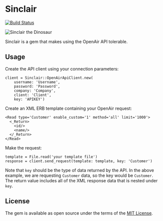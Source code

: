 # Sinclair

[![Build Status](https://travis-ci.org/pivotal/sinclair.svg)](https://travis-ci.org/pivotal/sinclair)

![Sinclair the Dinosaur](https://upload.wikimedia.org/wikipedia/en/a/a7/Sinclair_Oil_logo.svg)

Sinclair is a gem that makes using the OpenAir API tolerable.

## Usage

Create the API client using your connection parameters:

```
client = Sinclair::OpenAirApiClient.new(
	username: 'Username',
	password: 'Password',
	company: 'Company',
	client: 'Client',
	key: 'APIKEY')
```

Create an XML ERB template containing your OpenAir request:

```
<Read type='Customer' enable_custom='1' method='all' limit='1000'>
  <_Return>
    <id/>
    <name/>
  </_Return>
</Read>

```

Make the request:

```
template = File.read('your template file')
response = client.send_request(template: template, key: 'Customer')
```

Note that `key` should be the type of data returned by the API. In the above example, we are requesting `Customer` data, so the key would be `Customer`. The return value includes all of the XML response data that is nested under `key`.

## License

The gem is available as open source under the terms of the [MIT License](http://opensource.org/licenses/MIT).

